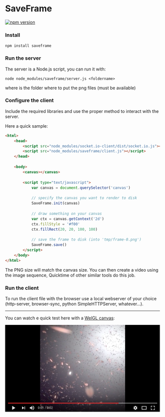 # SaveFrame

[![npm version](https://badge.fury.io/js/saveframe.svg)](https://badge.fury.io/js/saveframe)


### Install

	npm install saveframe


### Run the server

The server is a Node.js script, you can run it with:

	node node_modules/saveframe/server.js <foldername>

where <foldername> is the folder where to put the png files (must be available)


### Configure the client

Include the required libraries and use the proper method to interact with the server.

Here a quick sample:

```html
<html>
	<head>
		<script src="node_modules/socket.io-client/dist/socket.io.js"></script>
		<script src="node_modules/saveframe/client.js"></script>
	</head>

	<body>
		<canvas></canvas>

		<script type="text/javascript">
			var canvas = document.querySelector('canvas')
			
			// specify the canvas you want to render to disk
			SaveFrame.init(canvas)

			// draw something on your canvas
			var ctx = canvas.getContext('2d')
			ctx.fillStyle = '#f00'
			ctx.fillRect(20, 20, 100, 100)
			
			// save the frame to disk (into 'tmp/frame-0.png')
			SaveFrame.save()
		</script>
	</body>
</html>

```

The PNG size will match the canvas size.
You can then create a video using the image sequence, Quicktime of other similar tools do this job.



### Run the client

To run the client file with the browser use a local webserver of your choice (http-server, browser-sync, python SimpleHTTPServer, whatever...).


---

You can watch e quick test here with a [WelGL canvas](https://codepen.io/abusedmedia/pen/rwWjgp):

[![](0.png)](https://www.youtube.com/watch?v=PON3_FdU1Kk)

